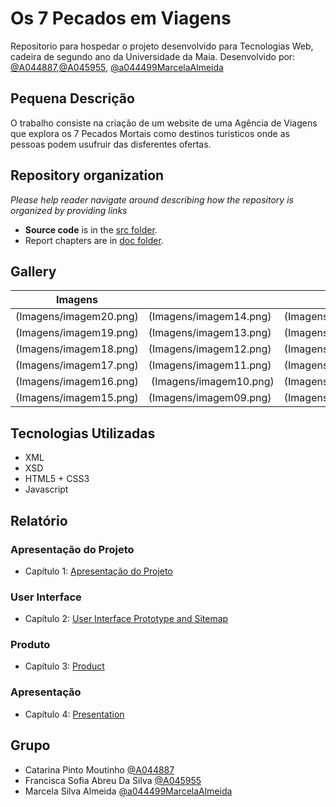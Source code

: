 # Os 7 Pecados em Viagens

Repositorio para hospedar o projeto desenvolvido para Tecnologias Web, cadeira de segundo ano da Universidade da Maia. Desenvolvido por: [@A044887](https://github.com/A044887),[@A045955](https://github.com/A045955), [@a044499MarcelaAlmeida](https://github.com/a044499MarcelaAlmeida)

## Pequena Descrição
O trabalho consiste na criação de um website de uma Agência de Viagens que explora os 7 Pecados Mortais como destinos turisticos onde as pessoas podem usufruir das disferentes ofertas.


## Repository organization

_Please help reader navigate around describing how the repository is organized by providing links_
* **Source code** is in the [src folder](src/).
* Report chapters are in [doc folder](doc/).

## Gallery

| Imagens                |                        |                        |
|------------------------|------------------------|------------------------|
| (Imagens/imagem20.png) | (Imagens/imagem14.png) | (Imagens/imagem08.png) |
| (Imagens/imagem19.png) | (Imagens/imagem13.png) | (Imagens/imagem07.png) |
| (Imagens/imagem18.png) | (Imagens/imagem12.png) | (Imagens/imagem06.png) |
| (Imagens/imagem17.png) | (Imagens/imagem11.png) | (Imagens/imagem05.png) |
| (Imagens/imagem16.png) | (Imagens/imagem10.png) | (Imagens/imagem04.png) |
| (Imagens/imagem15.png) | (Imagens/imagem09.png) | (Imagens/imagem03.png) |
## Tecnologias Utilizadas 

* XML
* XSD
* HTML5 + CSS3
* Javascript

## Relatório

### Apresentação do Projeto
* Capítulo 1: [Apresentação do Projeto](Apresentação.md)
### User Interface 
* Capítulo 2: [User Interface Prototype and Sitemap](doc/c2.md)
### Produto
* Capítulo 3: [Product](doc/c3.md)
### Apresentação
* Capítulo 4: [Presentation](doc/c4.md)

## Grupo
* Catarina Pinto Moutinho [@A044887](https://github.com/A044887)
* Francisca Sofia Abreu Da Silva [@A045955](https://github.com/A045955)
* Marcela Silva Almeida [@a044499MarcelaAlmeida](https://github.com/a044499MarcelaAlmeida)
